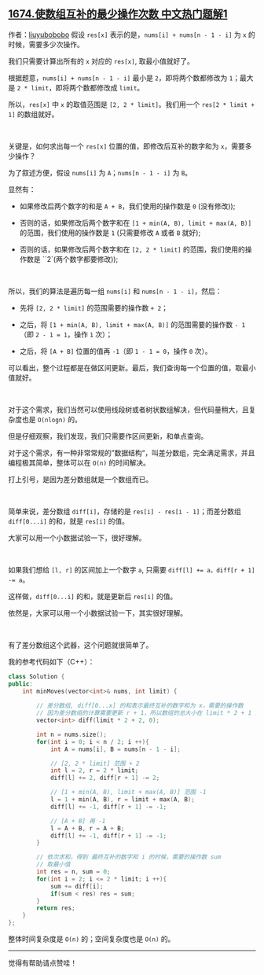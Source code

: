 ## [1674.使数组互补的最少操作次数 中文热门题解1](https://leetcode.cn/problems/minimum-moves-to-make-array-complementary/solutions/100000/jie-zhe-ge-wen-ti-xue-xi-yi-xia-chai-fen-shu-zu-on)

作者：[liuyubobobo](https://leetcode.cn/u/liuyubobobo)
假设 ``res[x]`` 表示的是，``nums[i] + nums[n - 1 - i]`` 为 ``x`` 的时候，需要多少次操作。

我们只需要计算出所有的 ``x`` 对应的 ``res[x]``, 取最小值就好了。

根据题意，``nums[i] + nums[n - 1 - i]`` 最小是 ``2``，即将两个数都修改为 ``1``；最大是 ``2 * limit``，即将两个数都修改成 ``limit``。

所以，``res[x]`` 中 ``x`` 的取值范围是 ``[2, 2 * limit]``。我们用一个 ``res[2 * limit + 1]`` 的数组就好。

<br/>

关键是，如何求出每一个 ``res[x]`` 位置的值，即修改后互补的数字和为 ``x``，需要多少操作？

为了叙述方便，假设 ``nums[i]`` 为 ``A``；``nums[n - 1 - i]`` 为 ``B``。

显然有：

- 如果修改后两个数字的和是 ``A + B``，我们使用的操作数是 ``0`` (没有修改));

- 否则的话，如果修改后两个数字和在 ``[1 + min(A, B), limit + max(A, B)]`` 的范围，我们使用的操作数是 ``1`` (只需要修改 ``A`` 或者 ``B`` 就好);

- 否则的话，如果修改后两个数字和在 ``[2, 2 * limit]`` 的范围，我们使用的操作数是 ``2`(两个数字都要修改));

<br/>

所以，我们的算法是遍历每一组 ``nums[i]`` 和 ``nums[n - 1 - i]``，然后：

- 先将 ``[2, 2 * limit]`` 的范围需要的操作数 ``+ 2``；

- 之后，将 ``[1 + min(A, B), limit + max(A, B)]`` 的范围需要的操作数 ``- 1``（即 ``2 - 1 = 1``，操作 ``1`` 次）；

- 之后，将 ``[A + B]`` 位置的值再 ``-1``（即 ``1 - 1 = 0``，操作 ``0`` 次）。

可以看出，整个过程都是在做区间更新。最后，我们查询每一个位置的值，取最小值就好。

<br/>

对于这个需求，我们当然可以使用线段树或者树状数组解决，但代码量稍大，且复杂度也是 ``O(nlogn)`` 的。

但是仔细观察，我们发现，我们只需要作区间更新，和单点查询。

对于这个需求，有一种非常常规的”数据结构“，叫差分数组，完全满足需求，并且编程极其简单，整体可以在 ``O(n)`` 的时间解决。

打上引号，是因为差分数组就是一个数组而已。


<br/>

简单来说，差分数组 ``diff[i]``，存储的是 ``res[i] - res[i - 1]``；而差分数组 ``diff[0...i]`` 的和，就是 ``res[i]`` 的值。

大家可以用一个小数据试验一下，很好理解。

<br/>

如果我们想给 ``[l, r]`` 的区间加上一个数字 ``a``, 只需要 ``diff[l] += a，diff[r + 1] -= a``。

这样做，``diff[0...i]`` 的和，就是更新后 ``res[i]`` 的值。

依然是，大家可以用一个小数据试验一下，其实很好理解。


<br/>

有了差分数组这个武器，这个问题就很简单了。

我的参考代码如下（C++）：

``` C++
class Solution {
public:
    int minMoves(vector<int>& nums, int limit) {
        
        // 差分数组, diff[0...x] 的和表示最终互补的数字和为 x，需要的操作数
        // 因为差分数组的计算需要更新 r + 1，所以数组的总大小在 limit * 2 + 1 的基础上再 + 1
        vector<int> diff(limit * 2 + 2, 0);

        int n = nums.size();
        for(int i = 0; i < n / 2; i ++){
            int A = nums[i], B = nums[n - 1 - i];

            // [2, 2 * limit] 范围 + 2
            int l = 2, r = 2 * limit;
            diff[l] += 2, diff[r + 1] -= 2;

            // [1 + min(A, B), limit + max(A, B)] 范围 -1
            l = 1 + min(A, B), r = limit + max(A, B);
            diff[l] += -1, diff[r + 1] -= -1;

            // [A + B] 再 -1    
            l = A + B, r = A + B;
            diff[l] += -1, diff[r + 1] -= -1;
        }

        // 依次求和，得到 最终互补的数字和 i 的时候，需要的操作数 sum
        // 取最小值
        int res = n, sum = 0;
        for(int i = 2; i <= 2 * limit; i ++){
            sum += diff[i];
            if(sum < res) res = sum;
        }
        return res;
    }
};
```

整体时间复杂度是 ``O(n)`` 的；空间复杂度也是 ``O(n)`` 的。

--- 

觉得有帮助请点赞哇！

